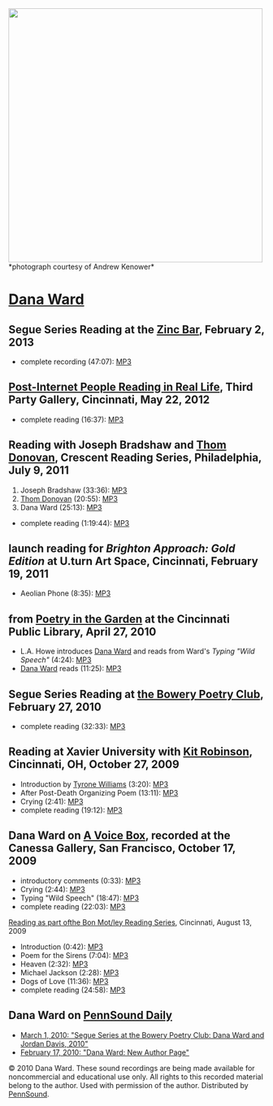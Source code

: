 <img src="http://andrewkenower.typepad.com/a_voice_box/images/canessa-park/ward-warren-young/dana-ward.jpg" width="500" />  
*photograph courtesy of Andrew Kenower*  

[Dana Ward](http://www.cypresspoetry.com/)
==========================================

Segue Series Reading at the [Zinc Bar](http://writing.upenn.edu/pennsound/x/Segue-ZINC.php), February 2, 2013
-------------------------------------------------------------------------------------------------------------

-   complete recording (47:07): [MP3](http://media.sas.upenn.edu/pennsound/authors/Ward-Dana/Ward-Dana__Complete-Recording_Segue-Zinc-Bar_2-2-13.mp3)


[Post-Internet People Reading in Real Life](http://thirdpartygallery.com/index.php?/events/piprirl-2/), Third Party Gallery, Cincinnati, May 22, 2012
-----------------------------------------------------------------------------------------------------------------------------------------------------

-   complete reading (16:37): [MP3](http://media.sas.upenn.edu/pennsound/authors/Ward-Dana/Ward-Dana_PIPIRL_Third-Party-Cincinnati_5-22-12.mp3)


Reading with Joseph Bradshaw and [Thom Donovan](http://writing.upenn.edu/pennsound/x/Donovan.php), Crescent Reading Series, Philadelphia, July 9, 2011
------------------------------------------------------------------------------------------------------------------------------------------------------

1.  Joseph Bradshaw (33:36): [MP3](http://media.sas.upenn.edu/pennsound/authors/Bradshaw/Bradshaw-Joseph_Complete-Reading_Crescent_Philadelphia_7-9-11.mp3)
2.  [Thom Donovan](http://writing.upenn.edu/pennsound/x/Donovan.php) (20:55): [MP3](http://media.sas.upenn.edu/pennsound/authors/Donovan/Donovan-Thom_Complete-Reading_Crescent_7-9-11.mp3)
3.  Dana Ward (25:13): [MP3](http://media.sas.upenn.edu/pennsound/authors/Ward-Dana/Ward-Dana_Complete-Reading_Crescent_Philadelphia_7-9-11.mp3)

-   complete reading (1:19:44): [MP3](http://media.sas.upenn.edu/pennsound/authors/Donovan/Bradshaw_Donovan_Ward_Complete-Reading_Crescent_Philadelphia_7-9-11.mp3)


launch reading for *Brighton Approach: Gold Edition* at U.turn Art Space, Cincinnati, February 19, 2011
-------------------------------------------------------------------------------------------------------

-   Aeolian Phone (8:35): [MP3](http://media.sas.upenn.edu/pennsound/authors/Ward-Dana/Ward-Dana_Aeolian-Phone_U-turn-Art-Space_Cincinnati_2-19-11.mp3)


from [Poetry in the Garden](PITG-2010.php) at the Cincinnati Public Library, April 27, 2010
-------------------------------------------------------------------------------------------

-   L.A. Howe introduces [Dana Ward](Ward-Dana.php) and reads from Ward's *Typing "Wild Speech"* (4:24): [MP3](http://media.sas.upenn.edu/pennsound/groups/Poetry-in-the-Garden/4-27-10/PITG-12_Ward-Intro_Cincinnati-Public-Library_4-27-10.mp3)
-   [Dana Ward](Ward-Dana.php) reads (11:25): [MP3](http://media.sas.upenn.edu/pennsound/groups/Poetry-in-the-Garden/4-27-10/PITG-13_Ward-Reading_Cincinnati-Public-Library_4-27-10.mp3)

Segue Series Reading at [the Bowery Poetry Club](Segue-BPC.html#02-27-10), February 27, 2010
--------------------------------------------------------------------------------------------

-   complete reading (32:33): [MP3](http://media.sas.upenn.edu/pennsound/authors/Ward-Dana/Ward-Dana_Segue-Series_BPC_2-27-10.mp3)

Reading at Xavier University with [Kit Robinson](Robinson.html), Cincinnati, OH, October 27, 2009
-------------------------------------------------------------------------------------------------

-   Introduction by [Tyrone Williams](Williams-Tyrone.php) (3:20): [MP3](http://media.sas.upenn.edu/pennsound/authors/Ward-Dana/Xavier-Univ_10-09/Ward-Dana_01_Tyrone-Williams-Introduction_Xavier-Univ_10-27-09.mp3)
-   After Post-Death Organizing Poem (13:11): [MP3](http://media.sas.upenn.edu/pennsound/authors/Ward-Dana/Xavier-Univ_10-09/Ward-Dana_02_After-Post-Death-Organizing-Poem_Xavier-Univ_10-27-09.mp3)
-   Crying (2:41): [MP3](http://media.sas.upenn.edu/pennsound/authors/Ward-Dana/Xavier-Univ_10-09/Ward-Dana_03_Crying_Xavier-Univ_10-27-09.mp3)
-   complete reading (19:12): [MP3](http://media.sas.upenn.edu/pennsound/authors/Ward-Dana/Xavier-Univ_10-09/Ward-Dana_Complete-Reading_Xavier-Univ_10-27-09.mp3)

Dana Ward on [A Voice Box](http://andrewkenower.typepad.com/a_voice_box/2009/12/dana-ward-canessa-gallery-101709.html), recorded at the Canessa Gallery, San Francisco, October 17, 2009
----------------------------------------------------------------------------------------------------------------------------------------------------------------------------------------

-   introductory comments (0:33): [MP3](http://media.sas.upenn.edu/pennsound/authors/Ward-Dana/Canessa-Gallery-Segmented/Ward_01_Intro_Canessa-Gallery_10-17-09.mp3)
-   Crying (2:44): [MP3](http://media.sas.upenn.edu/pennsound/authors/Ward-Dana/Canessa-Gallery-Segmented/Ward_02_Crying_Canessa-Gallery_10-17-09.mp3)
-   Typing "Wild Speech" (18:47): [MP3](http://media.sas.upenn.edu/pennsound/authors/Ward-Dana/Canessa-Gallery-Segmented/Ward_03_Typing-Wild-Speech_Canessa-Gallery_10-17-09.mp3)
-   complete reading (22:03): [MP3](http://media.sas.upenn.edu/pennsound/authors/Ward-Dana/Canessa-Gallery-Segmented/Ward_Canessa-Gallery_10-17-09.mp3)

[Reading as part of]()[the Bon Mot/ley Reading Series](Bon-Motley.php), Cincinnati, August 13, 2009

-   Introduction (0:42): [MP3](http://media.sas.upenn.edu/pennsound/authors/Ward-Dana/8-13-09/Ward-Dana_01_Intro_Bon-Motley-Reading-Series_Cincinnati_8-13-09.mp3)
-   Poem for the Sirens (7:04): [MP3](http://media.sas.upenn.edu/pennsound/authors/Ward-Dana/8-13-09/Ward-Dana_02_Sirens_Bon-Motley-Reading-Series_Cincinnati_8-13-09.mp3)
-   Heaven (2:32): [MP3](http://media.sas.upenn.edu/pennsound/authors/Ward-Dana/8-13-09/Ward-Dana_03_Heaven_Bon-Motley-Reading-Series_Cincinnati_8-13-09.mp3)
-   Michael Jackson (2:28): [MP3](http://media.sas.upenn.edu/pennsound/authors/Ward-Dana/8-13-09/Ward-Dana_04_Michael-Jackson_Bon-Motley-Reading-Series_Cincinnati_8-13-09.mp3)
-   Dogs of Love (11:36): [MP3](http://media.sas.upenn.edu/pennsound/authors/Ward-Dana/8-13-09/Ward-Dana_05_Dogs-of-Love_Bon-Motley-Reading-Series_Cincinnati_8-13-09.mp3)
-   complete reading (24:58): [MP3](http://media.sas.upenn.edu/pennsound/authors/Ward-Dana/8-13-09/Ward-Dana_Complete-Reading_Bon-Motley-Reading-Series_Cincinnati_8-13-09.mp3)

Dana Ward on [PennSound Daily](http://writing.upenn.edu/pennsound/daily)
------------------------------------------------------------------------

-   [March 1, 2010: "Segue Series at the Bowery Poetry Club: Dana Ward and Jordan Davis, 2010"](http://writing.upenn.edu/pennsound/daily/201003.php#1_13:51)
-   [February 17, 2010: "Dana Ward: New Author Page"](http://writing.upenn.edu/pennsound/daily/201002.php#17_16:48)

© 2010 Dana Ward. These sound recordings are being made available for noncommercial and
educational use only. All rights to this recorded material belong to the author. Used with permission of the author.
Distributed by [PennSound](http://writing.upenn.edu/pennsound).
